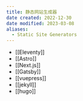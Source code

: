 ```yaml
---
title: 静态网站生成器
date created: 2022-12-30
date modified: 2023-03-08
aliases:
  - Static Site Generators
---
```


- [[Eleventy]]
- [[Astro]]
- [[Next.js]]
- [[Gatsby]]
- [[vuepress]]
- [[jekyll]]
- [[hugo]]

